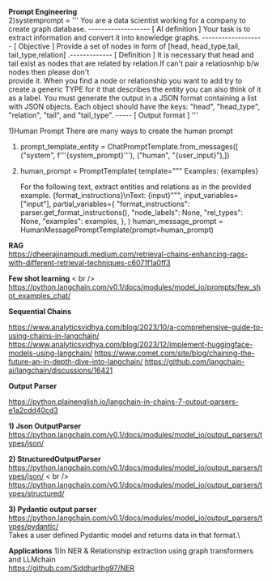 **Prompt Engineering** <br />
2)systemprompt = 
    '''
    You are a data scientist working for a company to create graph database. -------------------  [ AI definition ] 
    Your task is to extract information and convert it into knowledge graphs. ------------------- [ Objective ] 
    Provide a set of nodes in form of [head, head_type,tail, tail_type,relation] .-------------   [ Definition ] 
    It is necessary that head and tail exist as nodes that are related by relation.If can't pair a relatiosnhip b/w nodes then please don't     
    provide it.
    When you find a node or relationship you want to add try to create a generic TYPE for it that describes the entity you can also think of it 
    as a label.
    You must generate the output in a JSON format containing a list with JSON objects. Each object should have the keys: "head", "head_type", 
    "relation", "tail", and "tail_type". -----  [ Output format ] 
    '''


1)Human Prompt 
There are many ways to create the human prompt
  1) prompt_template_entity = ChatPromptTemplate.from_messages([ ("system", f'''{system_prompt}'''), ("human", "{user_input}"),])
  2) human_prompt = PromptTemplate(
            template="""
        Examples:
        {examples}
        
        For the following text, extract entities and relations as in the provided example.
        {format_instructions}\nText: {input}""",
            input_variables=["input"],
            partial_variables={
                "format_instructions": parser.get_format_instructions(),
                "node_labels": None,
                "rel_types": None,
                "examples": examples,
            },
)
          human_message_prompt = HumanMessagePromptTemplate(prompt=human_prompt)

**RAG** <br />
https://dheerajinampudi.medium.com/retrieval-chains-enhancing-rags-with-different-retrieval-techniques-c6071f1a0ff3


**Few shot learning** < br />
https://python.langchain.com/v0.1/docs/modules/model_io/prompts/few_shot_examples_chat/ <br />


**Sequential Chains**

https://www.analyticsvidhya.com/blog/2023/10/a-comprehensive-guide-to-using-chains-in-langchain/
https://www.analyticsvidhya.com/blog/2023/12/implement-huggingface-models-using-langchain/
https://www.comet.com/site/blog/chaining-the-future-an-in-depth-dive-into-langchain/
https://github.com/langchain-ai/langchain/discussions/16421




**Output Parser**

https://python.plainenglish.io/langchain-in-chains-7-output-parsers-e1a2cdd40cd3 <br />

**1) Json OutputParser**
https://python.langchain.com/v0.1/docs/modules/model_io/output_parsers/types/json/

**2) StructuredOutputParser** <br />
https://python.langchain.com/v0.1/docs/modules/model_io/output_parsers/types/json/  < br />
https://python.langchain.com/v0.1/docs/modules/model_io/output_parsers/types/structured/

**3) Pydantic output parser** <br />
https://python.langchain.com/v0.1/docs/modules/model_io/output_parsers/types/pydantic/  <br />
Takes a user defined Pydantic model and returns data in that format.\


**Applications**
1)In NER & Relationship extraction using graph transformers and LLMchain <br />
https://github.com/Siddharthg97/NER

